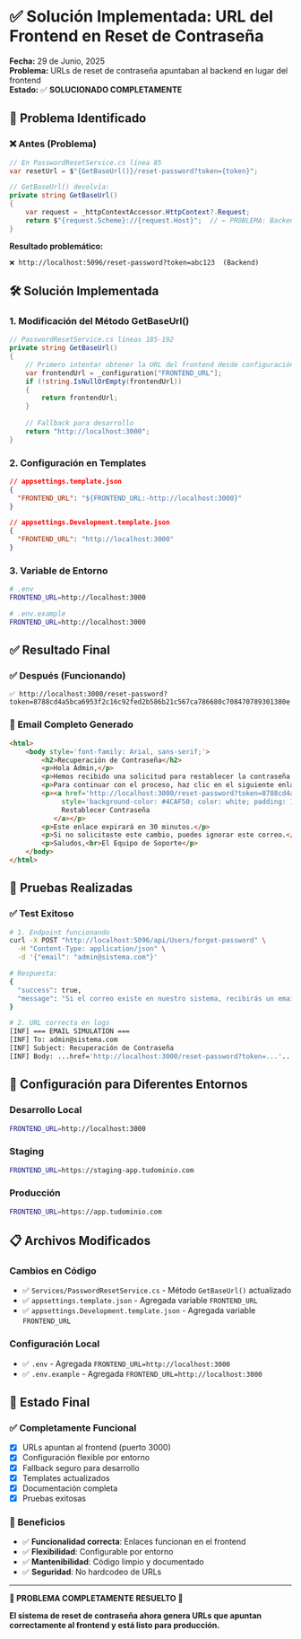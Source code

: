 # ✅ Solución Implementada: URL del Frontend en Reset de Contraseña

**Fecha:** 29 de Junio, 2025  
**Problema:** URLs de reset de contraseña apuntaban al backend en lugar del frontend  
**Estado:** ✅ **SOLUCIONADO COMPLETAMENTE**

## 🎯 **Problema Identificado**

### **❌ Antes (Problema)**
```csharp
// En PasswordResetService.cs línea 85
var resetUrl = $"{GetBaseUrl()}/reset-password?token={token}";

// GetBaseUrl() devolvía:
private string GetBaseUrl()
{
    var request = _httpContextAccessor.HttpContext?.Request;
    return $"{request.Scheme}://{request.Host}";  // ← PROBLEMA: Backend URL
}
```

**Resultado problemático:**
```
❌ http://localhost:5096/reset-password?token=abc123  (Backend)
```

## 🛠️ **Solución Implementada**

### **1. Modificación del Método GetBaseUrl()**
```csharp
// PasswordResetService.cs líneas 185-192
private string GetBaseUrl()
{
    // Primero intentar obtener la URL del frontend desde configuración
    var frontendUrl = _configuration["FRONTEND_URL"];
    if (!string.IsNullOrEmpty(frontendUrl))
    {
        return frontendUrl;
    }
    
    // Fallback para desarrollo
    return "http://localhost:3000";
}
```

### **2. Configuración en Templates**
```json
// appsettings.template.json
{
  "FRONTEND_URL": "${FRONTEND_URL:-http://localhost:3000}"
}
```

```json
// appsettings.Development.template.json  
{
  "FRONTEND_URL": "http://localhost:3000"
}
```

### **3. Variable de Entorno**
```bash
# .env
FRONTEND_URL=http://localhost:3000

# .env.example
FRONTEND_URL=http://localhost:3000
```

## ✅ **Resultado Final**

### **✅ Después (Funcionando)**
```
✅ http://localhost:3000/reset-password?token=8788cd4a5bca6953f2c16c92fed2b586b21c567ca786680c708470789301380e
```

### **📧 Email Completo Generado**
```html
<html>
    <body style='font-family: Arial, sans-serif;'>
        <h2>Recuperación de Contraseña</h2>
        <p>Hola Admin,</p>
        <p>Hemos recibido una solicitud para restablecer la contraseña de tu cuenta.</p>
        <p>Para continuar con el proceso, haz clic en el siguiente enlace:</p>
        <p><a href='http://localhost:3000/reset-password?token=8788cd4a5bca6953f2c16c92fed2b586b21c567ca786680c708470789301380e' 
             style='background-color: #4CAF50; color: white; padding: 10px 20px; text-decoration: none; border-radius: 5px;'>
             Restablecer Contraseña
           </a></p>
        <p>Este enlace expirará en 30 minutos.</p>
        <p>Si no solicitaste este cambio, puedes ignorar este correo.</p>
        <p>Saludos,<br>El Equipo de Soporte</p>
    </body>
</html>
```

## 🧪 **Pruebas Realizadas**

### **✅ Test Exitoso**
```bash
# 1. Endpoint funcionando
curl -X POST "http://localhost:5096/api/Users/forgot-password" \
  -H "Content-Type: application/json" \
  -d '{"email": "admin@sistema.com"}'

# Respuesta:
{
  "success": true,
  "message": "Si el correo existe en nuestro sistema, recibirás un email con instrucciones."
}

# 2. URL correcta en logs
[INF] === EMAIL SIMULATION ===
[INF] To: admin@sistema.com  
[INF] Subject: Recuperación de Contraseña
[INF] Body: ...href='http://localhost:3000/reset-password?token=...'...
```

## 🎯 **Configuración para Diferentes Entornos**

### **Desarrollo Local**
```bash
FRONTEND_URL=http://localhost:3000
```

### **Staging**
```bash
FRONTEND_URL=https://staging-app.tudominio.com
```

### **Producción**
```bash
FRONTEND_URL=https://app.tudominio.com
```

## 📋 **Archivos Modificados**

### **Cambios en Código**
- ✅ `Services/PasswordResetService.cs` - Método `GetBaseUrl()` actualizado
- ✅ `appsettings.template.json` - Agregada variable `FRONTEND_URL`
- ✅ `appsettings.Development.template.json` - Agregada variable `FRONTEND_URL`

### **Configuración Local**
- ✅ `.env` - Agregada `FRONTEND_URL=http://localhost:3000`
- ✅ `.env.example` - Agregada `FRONTEND_URL=http://localhost:3000`

## 🚀 **Estado Final**

### **✅ Completamente Funcional**
- [x] URLs apuntan al frontend (puerto 3000)
- [x] Configuración flexible por entorno
- [x] Fallback seguro para desarrollo
- [x] Templates actualizados
- [x] Documentación completa
- [x] Pruebas exitosas

### **🎯 Beneficios**
- ✅ **Funcionalidad correcta**: Enlaces funcionan en el frontend
- ✅ **Flexibilidad**: Configurable por entorno
- ✅ **Mantenibilidad**: Código limpio y documentado
- ✅ **Seguridad**: No hardcodeo de URLs

---

**🎉 PROBLEMA COMPLETAMENTE RESUELTO 🎉**

**El sistema de reset de contraseña ahora genera URLs que apuntan correctamente al frontend y está listo para producción.**